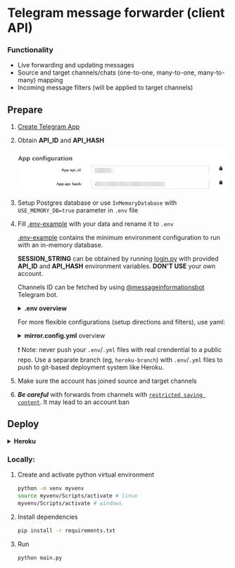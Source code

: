 # Telegram message forwarder (client API)

### Functionality
- Live forwarding and updating messages
- Source and target channels/chats (one-to-one, many-to-one, many-to-many) mapping
- Incoming message filters (will be applied to target channels)

## Prepare

1. [Create Telegram App](https://my.telegram.org/apps)

2. Obtain **API_ID** and **API_HASH**

    ![Telegram API Credentials](/README.md-images/telegramapp.png)

3. Setup Postgres database or use `InMemoryDatabase` with `USE_MEMORY_DB=true` parameter in `.env` file

4. Fill [.env-example](.env-example) with your data and rename it to `.env`

    [.env-example](.env-example) contains the minimum environment configuration to run with an in-memory database.

    **SESSION_STRING** can be obtained by running [login.py](login.py) with provided **API_ID** and **API_HASH** environment variables. **DON'T USE** your own account.

    Channels ID can be fetched by using [@messageinformationsbot](https://t.me/messageinformationsbot) Telegram bot.
    
    <details>
    <summary><b>.env overview</b></summary>

    ```bash
    # Telegram app ID
    API_ID=test
    # Telegram app hash
    API_HASH=test
    # Telegram session string (telethon session, see login.py in root directory)
    SESSION_STRING=test
    # Mapping between source and target channels/chats
    # Channel/chat id can be fetched by using @messageinformationsbot telegram bot
    # Channel id should be prefixed with -100
    # [id1, id2, id3:id4] means send messages from id1, id2, id3 to id4
    # id5:id6 means send messages from id5 to id6
    # [id1, id2, id3:id4];[id5:id6] semicolon means AND
    CHAT_MAPPING=[-100999999,-100999999,-100999999:-1009999999];
    # Remove URLs from incoming messages (true or false). Defaults to false
    REMOVE_URLS=false
    # Comma-separated list of URLs to remove (reddit.com,youtube.com)
    REMOVE_URLS_LIST=google.com,twitter.com
    # Comma-separated list of URLs to exclude from removal (google.com,twitter.com).
    # Will be applied after the REMOVE_URLS_LIST
    REMOVE_URLS_WL=youtube.com,youtu.be,vk.com,twitch.tv,instagram.com
    # Disable mirror message deleting (true or false). Defaults to false
    DISABLE_DELETE=false
    # Disable mirror message editing (true or false). Defaults to false
    DISABLE_EDIT=false
    # Use an in-memory database instead of Postgres DB (true or false). Defaults to false
    USE_MEMORY_DB=false
    # Postgres credentials
    DATABASE_URL=postgres://user:pass@host/dbname
    # or
    DB_NAME=test
    DB_USER=test
    DB_HOST=test
    DB_PASS=test
    # Logging level (debug, info, warning, error or critical). Defaults to info
    LOG_LEVEL=info
    ```
    </details>

    For more flexible configurations (setup directions and filters), use yaml:

    <details>
    <summary><b>mirror.config.yml</b> overview</summary>

    ```yaml
    # (Optional) Global filters, will be applied in order
    filters:
      - ForwardFormatFilter: # Filter name under telemirror/messagefilters.py
          format: ""           # Filters arguments
      - EmptyMessageFilter
      - UrlMessageFilter:
          blacklist: !!set
            ? t.me
      - SkipUrlFilter:
          skip_mention: false

    # (Optional) Global settings
    disable_edit: true
    disable_delete: true

    # (Required) Mirror directions
    directions:
      - from: [-1001, -1002, -1003]
        to: [-100203]

      - from: [-100226]
        to: [-1006, -1008]
    
    # (Optional) Targets config
    targets:
        # Config will be applied to target channel with id=-100203
      - id: -100203
        # Overwrite global settings
        disable_edit: false
        disable_delete: false
        # Overwrite global filters
        filters:
          - UrlMessageFilter:
              blacklist: !!set
                ? t.me
    ```
    </details>

    ❗ Note: never push your `.env`/`.yml` files with real crendential to a public repo. Use a separate branch (eg, `heroku-branch`) with `.env`/`.yml` files to push to git-based deployment system like Heroku.

5. Make sure the account has joined source and target channels

6. ***Be careful*** with forwards from channels with [`restricted saving content`](https://telegram.org/blog/protected-content-delete-by-date-and-more). It may lead to an account ban

## Deploy
<details>
    <summary><b>Heroku</b></summary>
<br>

[![Deploy](https://www.herokucdn.com/deploy/button.svg)](https://heroku.com/deploy?template=https://github.com/khoben/telemirror)

### or via CLI:

1. Clone project

    ```bash
    git clone https://github.com/khoben/telemirror.git
    ```
2. Create new heroku app within Heroku CLI

    ```bash
    heroku create {your app name}
    ```
3. Add heroku remote

    ```bash
    heroku git:remote -a {your app name}
    ```
4. Set environment variables to your heroku app from .env by running bash script

    ```bash
    ./set_heroku_env.bash
    ```

5. Upload on heroku host

    ```bash
    git push heroku master
    ```

6. Start heroku app

    ```bash
    heroku ps:scale web=1
    ```

#### Keep up-to-date with Heroku

If you deployed manually, move to step 2.

0. Get project to your PC:

    ```bash
    heroku git:clone -a {your app name}
    ```
1. Init upstream repo (this repository or its fork)

    ```bash
    git remote add origin https://github.com/khoben/telemirror
    ```
2. Get latest changes

    ```bash
    git pull origin master
    ```
3. Push latest changes to heroku

    ```bash
    git push heroku master -f
    ```
</details>

### Locally:
1. Create and activate python virtual environment

    ```bash
    python -m venv myvenv
    source myvenv/Scripts/activate # linux
    myvenv/Scripts/activate # windows
    ```
2. Install dependencies

    ```bash
    pip install -r requirements.txt
    ```
3. Run

    ```bash
    python main.py
    ```